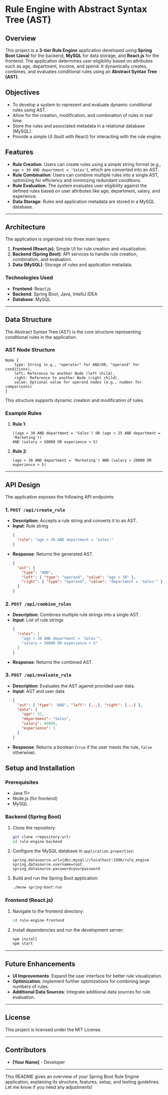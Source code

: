 
# Rule Engine with Abstract Syntax Tree (AST)

## Overview

This project is a **3-tier Rule Engine** application developed using **Spring Boot (Java)** for the backend, **MySQL** for data storage, and **React.js** for the frontend. The application determines user eligibility based on attributes such as age, department, income, and spend. It dynamically creates, combines, and evaluates conditional rules using an **Abstract Syntax Tree (AST)**.

## Objectives

- To develop a system to represent and evaluate dynamic conditional rules using AST.
- Allow for the creation, modification, and combination of rules in real time.
- Store the rules and associated metadata in a relational database (MySQL).
- Provide a simple UI (built with React) for interacting with the rule engine.

## Features

- **Rule Creation**: Users can create rules using a simple string format (e.g., `age > 30 AND department = 'Sales'`), which are converted into an AST.
- **Rule Combination**: Users can combine multiple rules into a single AST, optimizing for efficiency and minimizing redundant conditions.
- **Rule Evaluation**: The system evaluates user eligibility against the defined rules based on user attributes like age, department, salary, and experience.
- **Data Storage**: Rules and application metadata are stored in a MySQL database.

---

## Architecture

The application is organized into three main layers:

1. **Frontend (React.js)**: Simple UI for rule creation and visualization.
2. **Backend (Spring Boot)**: API services to handle rule creation, combination, and evaluation.
3. **Data (MySQL)**: Storage of rules and application metadata.

### Technologies Used

- **Frontend**: React.js
- **Backend**: Spring Boot, Java, IntelliJ IDEA
- **Database**: MySQL

---

## Data Structure

The Abstract Syntax Tree (AST) is the core structure representing conditional rules in the application.

### AST Node Structure

```plaintext
Node {
    type: String (e.g., "operator" for AND/OR, "operand" for conditions),
    left: Reference to another Node (left child),
    right: Reference to another Node (right child),
    value: Optional value for operand nodes (e.g., number for comparisons)
}
```

This structure supports dynamic creation and modification of rules.

### Example Rules

1. **Rule 1**:
   ```
   ((age > 30 AND department = 'Sales') OR (age < 25 AND department = 'Marketing')) 
   AND (salary > 50000 OR experience > 5)
   ```

2. **Rule 2**:
   ```
   (age > 30 AND department = 'Marketing') AND (salary > 20000 OR experience > 5)
   ```

---

## API Design

The application exposes the following API endpoints:

### 1. `POST /api/create_rule`

- **Description**: Accepts a rule string and converts it to an AST.
- **Input**: Rule string
  ```json
  {
    "rule": "age > 30 AND department = 'Sales'"
  }
  ```
- **Response**: Returns the generated AST.
  ```json
  {
    "ast": {
      "type": "AND",
      "left": { "type": "operand", "value": "age > 30" },
      "right": { "type": "operand", "value": "department = 'Sales'" }
    }
  }
  ```

### 2. `POST /api/combine_rules`

- **Description**: Combines multiple rule strings into a single AST.
- **Input**: List of rule strings
  ```json
  {
    "rules": [
      "age > 30 AND department = 'Sales'",
      "salary > 50000 OR experience > 5"
    ]
  }
  ```
- **Response**: Returns the combined AST.

### 3. `POST /api/evaluate_rule`

- **Description**: Evaluates the AST against provided user data.
- **Input**: AST and user data
  ```json
  {
    "ast": { "type": "AND", "left": {...}, "right": {...} },
    "data": {
      "age": 35,
      "department": "Sales",
      "salary": 60000,
      "experience": 3
    }
  }
  ```
- **Response**: Returns a boolean (`true` if the user meets the rule, `false` otherwise).

## Setup and Installation

### Prerequisites

- Java 11+
- Node.js (for frontend)
- MySQL

### Backend (Spring Boot)

1. Clone the repository:
   ```bash
   git clone <repository-url>
   cd rule-engine-backend
   ```

2. Configure the MySQL database in `application.properties`:
   ```properties
   spring.datasource.url=jdbc:mysql://localhost:3306/rule_engine
   spring.datasource.username=root
   spring.datasource.password=yourpassword
   ```

3. Build and run the Spring Boot application:
   ```bash
   ./mvnw spring-boot:run
   ```

### Frontend (React.js)

1. Navigate to the frontend directory:
   ```bash
   cd rule-engine-frontend
   ```

2. Install dependencies and run the development server:
   ```bash
   npm install
   npm start
   ```

---

## Future Enhancements

- **UI Improvements**: Expand the user interface for better rule visualization.
- **Optimization**: Implement further optimizations for combining large numbers of rules.
- **Additional Data Sources**: Integrate additional data sources for rule evaluation.
  
---

## License

This project is licensed under the MIT License.

---

## Contributors

- **[Your Name]** - Developer

---

This README gives an overview of your Spring Boot Rule Engine application, explaining its structure, features, setup, and testing guidelines. Let me know if you need any adjustments!
